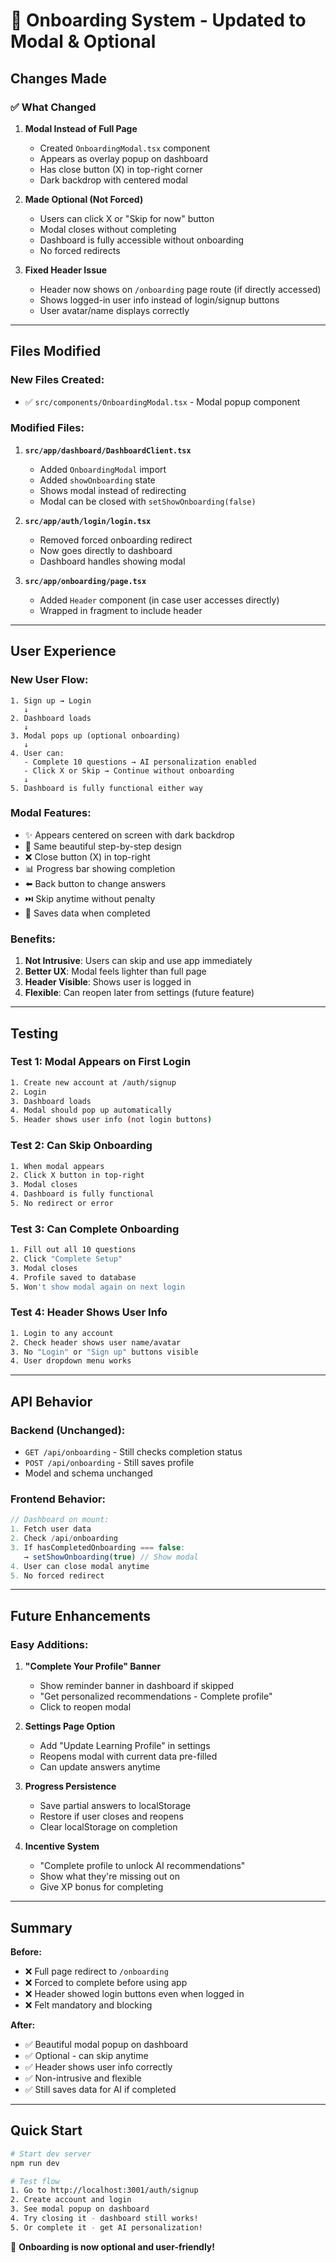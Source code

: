 # 🎉 Onboarding System - Updated to Modal & Optional

## Changes Made

### ✅ What Changed

1. **Modal Instead of Full Page**
   - Created `OnboardingModal.tsx` component
   - Appears as overlay popup on dashboard
   - Has close button (X) in top-right corner
   - Dark backdrop with centered modal

2. **Made Optional (Not Forced)**
   - Users can click X or "Skip for now" button
   - Modal closes without completing
   - Dashboard is fully accessible without onboarding
   - No forced redirects

3. **Fixed Header Issue**
   - Header now shows on `/onboarding` page route (if directly accessed)
   - Shows logged-in user info instead of login/signup buttons
   - User avatar/name displays correctly

---

## Files Modified

### New Files Created:
- ✅ `src/components/OnboardingModal.tsx` - Modal popup component

### Modified Files:
1. **`src/app/dashboard/DashboardClient.tsx`**
   - Added `OnboardingModal` import
   - Added `showOnboarding` state
   - Shows modal instead of redirecting
   - Modal can be closed with `setShowOnboarding(false)`

2. **`src/app/auth/login/login.tsx`**
   - Removed forced onboarding redirect
   - Now goes directly to dashboard
   - Dashboard handles showing modal

3. **`src/app/onboarding/page.tsx`**
   - Added `Header` component (in case user accesses directly)
   - Wrapped in fragment to include header

---

## User Experience

### New User Flow:
```
1. Sign up → Login
   ↓
2. Dashboard loads
   ↓
3. Modal pops up (optional onboarding)
   ↓
4. User can:
   - Complete 10 questions → AI personalization enabled
   - Click X or Skip → Continue without onboarding
   ↓
5. Dashboard is fully functional either way
```

### Modal Features:
- ✨ Appears centered on screen with dark backdrop
- 🎨 Same beautiful step-by-step design
- ❌ Close button (X) in top-right
- 📊 Progress bar showing completion
- ⬅️ Back button to change answers
- ⏭️ Skip anytime without penalty
- 💾 Saves data when completed

### Benefits:
1. **Not Intrusive**: Users can skip and use app immediately
2. **Better UX**: Modal feels lighter than full page
3. **Header Visible**: Shows user is logged in
4. **Flexible**: Can reopen later from settings (future feature)

---

## Testing

### Test 1: Modal Appears on First Login
```bash
1. Create new account at /auth/signup
2. Login
3. Dashboard loads
4. Modal should pop up automatically
5. Header shows user info (not login buttons)
```

### Test 2: Can Skip Onboarding
```bash
1. When modal appears
2. Click X button in top-right
3. Modal closes
4. Dashboard is fully functional
5. No redirect or error
```

### Test 3: Can Complete Onboarding
```bash
1. Fill out all 10 questions
2. Click "Complete Setup"
3. Modal closes
4. Profile saved to database
5. Won't show modal again on next login
```

### Test 4: Header Shows User Info
```bash
1. Login to any account
2. Check header shows user name/avatar
3. No "Login" or "Sign up" buttons visible
4. User dropdown menu works
```

---

## API Behavior

### Backend (Unchanged):
- `GET /api/onboarding` - Still checks completion status
- `POST /api/onboarding` - Still saves profile
- Model and schema unchanged

### Frontend Behavior:
```javascript
// Dashboard on mount:
1. Fetch user data
2. Check /api/onboarding
3. If hasCompletedOnboarding === false:
   → setShowOnboarding(true) // Show modal
4. User can close modal anytime
5. No forced redirect
```

---

## Future Enhancements

### Easy Additions:
1. **"Complete Your Profile" Banner**
   - Show reminder banner in dashboard if skipped
   - "Get personalized recommendations - Complete profile"
   - Click to reopen modal

2. **Settings Page Option**
   - Add "Update Learning Profile" in settings
   - Reopens modal with current data pre-filled
   - Can update answers anytime

3. **Progress Persistence**
   - Save partial answers to localStorage
   - Restore if user closes and reopens
   - Clear localStorage on completion

4. **Incentive System**
   - "Complete profile to unlock AI recommendations"
   - Show what they're missing out on
   - Give XP bonus for completing

---

## Summary

**Before:**
- ❌ Full page redirect to `/onboarding`
- ❌ Forced to complete before using app
- ❌ Header showed login buttons even when logged in
- ❌ Felt mandatory and blocking

**After:**
- ✅ Beautiful modal popup on dashboard
- ✅ Optional - can skip anytime
- ✅ Header shows user info correctly
- ✅ Non-intrusive and flexible
- ✅ Still saves data for AI if completed

---

## Quick Start

```bash
# Start dev server
npm run dev

# Test flow
1. Go to http://localhost:3001/auth/signup
2. Create account and login
3. See modal popup on dashboard
4. Try closing it - dashboard still works!
5. Or complete it - get AI personalization!
```

🎉 **Onboarding is now optional and user-friendly!**
